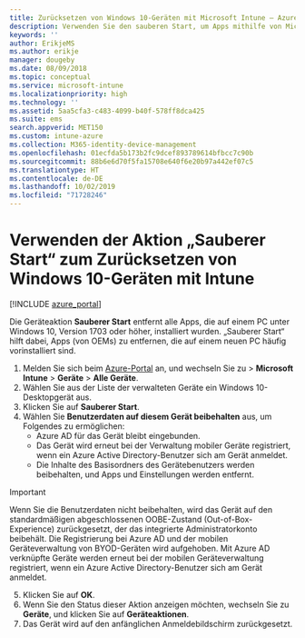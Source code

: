 ```yaml
---
title: Zurücksetzen von Windows 10-Geräten mit Microsoft Intune – Azure | Microsoft-Dokumentation
description: Verwenden Sie den sauberen Start, um Apps mithilfe von Microsoft Intune von Windows 10 PCs zu entfernen oder zu deinstallieren.
keywords: ''
author: ErikjeMS
ms.author: erikje
manager: dougeby
ms.date: 08/09/2018
ms.topic: conceptual
ms.service: microsoft-intune
ms.localizationpriority: high
ms.technology: ''
ms.assetid: 5aa5cfa3-c483-4099-b40f-578ff8dca425
ms.suite: ems
search.appverid: MET150
ms.custom: intune-azure
ms.collection: M365-identity-device-management
ms.openlocfilehash: 01ecfda5b173b2fc9dcef893789614bfbcc7c90b
ms.sourcegitcommit: 88b6e6d70f5fa15708e640f6e20b97a442ef07c5
ms.translationtype: HT
ms.contentlocale: de-DE
ms.lasthandoff: 10/02/2019
ms.locfileid: "71728246"
---
```

# <a name="use-fresh-start-to-reset-windows-10-devices-with-intune"></a>Verwenden der Aktion „Sauberer Start“ zum Zurücksetzen von Windows 10-Geräten mit Intune


[!INCLUDE [azure_portal](../includes/azure_portal.md)]

Die Geräteaktion **Sauberer Start** entfernt alle Apps, die auf einem PC unter Windows 10, Version 1703 oder höher, installiert wurden. „Sauberer Start“ hilft dabei, Apps (von OEMs) zu entfernen, die auf einem neuen PC häufig vorinstalliert sind. 

1. Melden Sie sich beim [Azure-Portal](https://portal.azure.com) an, und wechseln Sie zu > **Microsoft Intune** > **Geräte** > **Alle Geräte**.
2. Wählen Sie aus der Liste der verwalteten Geräte ein Windows 10-Desktopgerät aus.
3. Klicken Sie auf **Sauberer Start**. 
4. Wählen Sie **Benutzerdaten auf diesem Gerät beibehalten** aus, um Folgendes zu ermöglichen:
   * Azure AD für das Gerät bleibt eingebunden.
   * Das Gerät wird erneut bei der Verwaltung mobiler Geräte registriert, wenn ein Azure Active Directory-Benutzer sich am Gerät anmeldet.
   * Die Inhalte des Basisordners des Gerätebenutzers werden beibehalten, und Apps und Einstellungen werden entfernt.

  > [!IMPORTANT]
 > Wenn Sie die Benutzerdaten nicht beibehalten, wird das Gerät auf den standardmäßigen abgeschlossenen OOBE-Zustand (Out-of-Box-Experience) zurückgesetzt, der das integrierte Administratorkonto beibehält.
 > Die Registrierung bei Azure AD und der mobilen Geräteverwaltung von BYOD-Geräten wird aufgehoben.
 > Mit Azure AD verknüpfte Geräte werden erneut bei der mobilen Geräteverwaltung registriert, wenn ein Azure Active Directory-Benutzer sich am Gerät anmeldet.
 
5. Klicken Sie auf **OK**.   
6. Wenn Sie den Status dieser Aktion anzeigen möchten, wechseln Sie zu **Geräte**, und klicken Sie auf **Geräteaktionen**.  
7. Das Gerät wird auf den anfänglichen Anmeldebildschirm zurückgesetzt.
